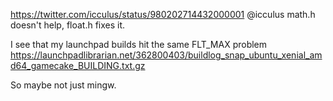 https://twitter.com/icculus/status/980202714432000001 @icculus math.h doesn't help, float.h fixes it.

I see that my launchpad builds hit the same FLT_MAX problem https://launchpadlibrarian.net/362800403/buildlog_snap_ubuntu_xenial_amd64_gamecake_BUILDING.txt.gz

So maybe not just mingw.